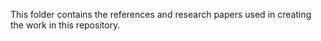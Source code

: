 This folder contains the references and research papers used in creating the work in this repository.
